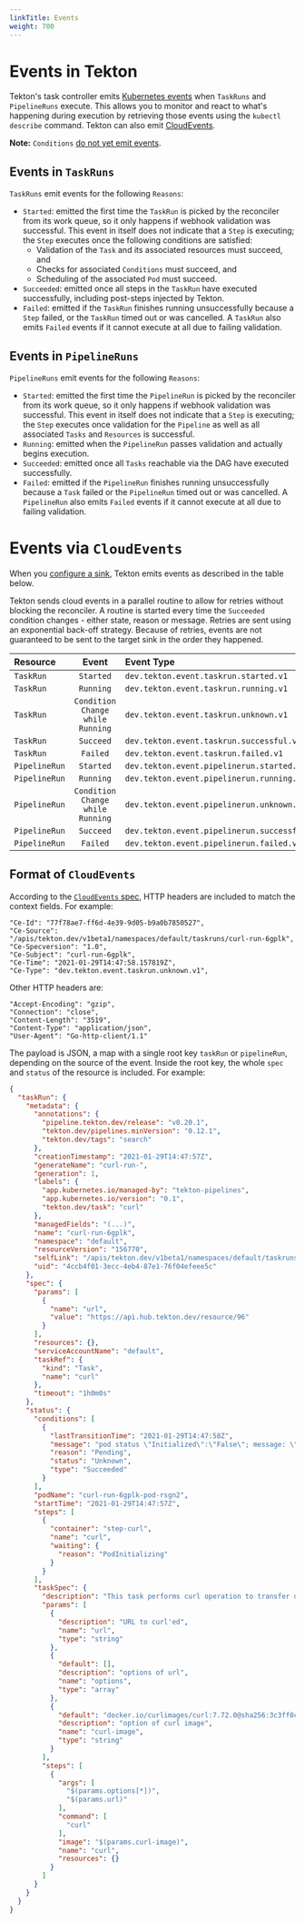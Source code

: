 ```yaml
---
linkTitle: Events
weight: 700
---
```

# Events in Tekton

Tekton's task controller emits [Kubernetes events](https://kubernetes.io/docs/reference/generated/kubernetes-api/v1.18/#event-v1-core)
when `TaskRuns` and `PipelineRuns` execute. This allows you to monitor and react to what's happening during execution by
retrieving those events using the `kubectl describe` command. Tekton can also emit [CloudEvents](https://github.com/cloudevents/spec).

**Note:** `Conditions` [do not yet emit events](https://github.com/tektoncd/pipeline/issues/2461).

## Events in `TaskRuns`

`TaskRuns` emit events for the following `Reasons`:

- `Started`: emitted the first time the `TaskRun` is picked by the
  reconciler from its work queue, so it only happens if webhook validation was
  successful. This event in itself does not indicate that a `Step` is executing;
  the `Step` executes once the following conditions are satisfied:
  - Validation of the `Task` and  its associated resources must succeed, and
  - Checks for associated `Conditions` must succeed, and
  - Scheduling of the associated `Pod` must succeed.
- `Succeeded`: emitted once all steps in the `TaskRun` have executed successfully,
   including post-steps injected by Tekton.
- `Failed`: emitted if the `TaskRun` finishes running unsuccessfully because a `Step` failed,
   or the `TaskRun` timed out or was cancelled. A `TaskRun` also emits `Failed` events
   if it cannot execute at all due to failing validation.

## Events in `PipelineRuns`

`PipelineRuns` emit events for the following `Reasons`:

- `Started`: emitted the first time the `PipelineRun` is picked by the
  reconciler from its work queue, so it only happens if webhook validation was
  successful. This event in itself does not indicate that a `Step` is executing;
  the `Step` executes once validation for the `Pipeline` as well as all associated `Tasks`
  and `Resources` is successful.
- `Running`: emitted when the `PipelineRun` passes validation and
  actually begins execution.
- `Succeeded`: emitted once all `Tasks` reachable via the DAG have
  executed successfully.
- `Failed`: emitted if the `PipelineRun` finishes running unsuccessfully because a `Task` failed or the
  `PipelineRun` timed out or was cancelled. A `PipelineRun` also emits `Failed` events if it cannot
  execute at all due to failing validation.

# Events via `CloudEvents`

When you [configure a sink](/vault/Pipelines-v0.25.0/install/#configuring-cloudevents-notifications), Tekton emits
events as described in the table below.

Tekton sends cloud events in a parallel routine to allow for retries without blocking the
reconciler. A routine is started every time the `Succeeded` condition changes - either state,
reason or message. Retries are sent using an exponential back-off strategy. 
Because of retries, events are not guaranteed to be sent to the target sink in the order they happened.

Resource      |Event    |Event Type
:-------------|:-------:|:----------------------------------------------------------
`TaskRun`     | `Started` | `dev.tekton.event.taskrun.started.v1`
`TaskRun`     | `Running` | `dev.tekton.event.taskrun.running.v1`
`TaskRun`     | `Condition Change while Running` | `dev.tekton.event.taskrun.unknown.v1`
`TaskRun`     | `Succeed` | `dev.tekton.event.taskrun.successful.v1`
`TaskRun`     | `Failed`  | `dev.tekton.event.taskrun.failed.v1`
`PipelineRun` | `Started` | `dev.tekton.event.pipelinerun.started.v1`
`PipelineRun` | `Running` | `dev.tekton.event.pipelinerun.running.v1`
`PipelineRun` | `Condition Change while Running` | `dev.tekton.event.pipelinerun.unknown.v1`
`PipelineRun` | `Succeed` | `dev.tekton.event.pipelinerun.successful.v1`
`PipelineRun` | `Failed`  | `dev.tekton.event.pipelinerun.failed.v1`

## Format of `CloudEvents`

According to the [`CloudEvents` spec](https://github.com/cloudevents/spec/blob/master/spec.md), HTTP headers are included to match the context fields. For example:

```
"Ce-Id": "77f78ae7-ff6d-4e39-9d05-b9a0b7850527",
"Ce-Source": "/apis/tekton.dev/v1beta1/namespaces/default/taskruns/curl-run-6gplk",
"Ce-Specversion": "1.0",
"Ce-Subject": "curl-run-6gplk",
"Ce-Time": "2021-01-29T14:47:58.157819Z",
"Ce-Type": "dev.tekton.event.taskrun.unknown.v1",
```

Other HTTP headers are:
```
"Accept-Encoding": "gzip",
"Connection": "close",
"Content-Length": "3519",
"Content-Type": "application/json",
"User-Agent": "Go-http-client/1.1"
```

The payload is JSON, a map with a single root key `taskRun` or `pipelineRun`, depending on the source
of the event. Inside the root key, the whole `spec` and `status` of the resource is included. For example:

```json
{
  "taskRun": {
    "metadata": {
      "annotations": {
        "pipeline.tekton.dev/release": "v0.20.1",
        "tekton.dev/pipelines.minVersion": "0.12.1",
        "tekton.dev/tags": "search"
      },
      "creationTimestamp": "2021-01-29T14:47:57Z",
      "generateName": "curl-run-",
      "generation": 1,
      "labels": {
        "app.kubernetes.io/managed-by": "tekton-pipelines",
        "app.kubernetes.io/version": "0.1",
        "tekton.dev/task": "curl"
      },
      "managedFields": "(...)",
      "name": "curl-run-6gplk",
      "namespace": "default",
      "resourceVersion": "156770",
      "selfLink": "/apis/tekton.dev/v1beta1/namespaces/default/taskruns/curl-run-6gplk",
      "uid": "4ccb4f01-3ecc-4eb4-87e1-76f04efeee5c"
    },
    "spec": {
      "params": [
        {
          "name": "url",
          "value": "https://api.hub.tekton.dev/resource/96"
        }
      ],
      "resources": {},
      "serviceAccountName": "default",
      "taskRef": {
        "kind": "Task",
        "name": "curl"
      },
      "timeout": "1h0m0s"
    },
    "status": {
      "conditions": [
        {
          "lastTransitionTime": "2021-01-29T14:47:58Z",
          "message": "pod status \"Initialized\":\"False\"; message: \"containers with incomplete status: [place-tools]\"",
          "reason": "Pending",
          "status": "Unknown",
          "type": "Succeeded"
        }
      ],
      "podName": "curl-run-6gplk-pod-rsgn2",
      "startTime": "2021-01-29T14:47:57Z",
      "steps": [
        {
          "container": "step-curl",
          "name": "curl",
          "waiting": {
            "reason": "PodInitializing"
          }
        }
      ],
      "taskSpec": {
        "description": "This task performs curl operation to transfer data from internet.",
        "params": [
          {
            "description": "URL to curl'ed",
            "name": "url",
            "type": "string"
          },
          {
            "default": [],
            "description": "options of url",
            "name": "options",
            "type": "array"
          },
          {
            "default": "docker.io/curlimages/curl:7.72.0@sha256:3c3ff0c379abb1150bb586c7d55848ed4dcde4a6486b6f37d6815aed569332fe",
            "description": "option of curl image",
            "name": "curl-image",
            "type": "string"
          }
        ],
        "steps": [
          {
            "args": [
              "$(params.options[*])",
              "$(params.url)"
            ],
            "command": [
              "curl"
            ],
            "image": "$(params.curl-image)",
            "name": "curl",
            "resources": {}
          }
        ]
      }
    }
  }
}
```
